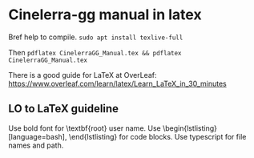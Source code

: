 # Cinelerra-gg manual in latex

Bref help to compile.
`sudo apt install texlive-full`

Then `pdflatex CinelerraGG_Manual.tex && pdflatex CinelerraGG_Manual.tex`

There is a good guide for LaTeX at OverLeaf: https://www.overleaf.com/learn/latex/Learn_LaTeX_in_30_minutes

## LO to LaTeX guideline

Use bold font for \textbf{root} user name.
Use \begin{lstlisting}[language=bash], \end{lstlisting} for code blocks.
Use typescript for file names and path.



